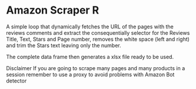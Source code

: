 # Amazon Scraper R 

A simple loop that dynamically fetches the URL of the pages with the reviews comments and extract the consequentially selector for the Reviews Title, Text, Stars and Page number, removes the white space (left and right) and trim the Stars text leaving only the number.

The complete data frame then generates a xlsx file ready to be used.

Disclaimer 
If you are going to scrape many pages and many products in a session remember to use a proxy to avoid problems with Amazon Bot detector 
